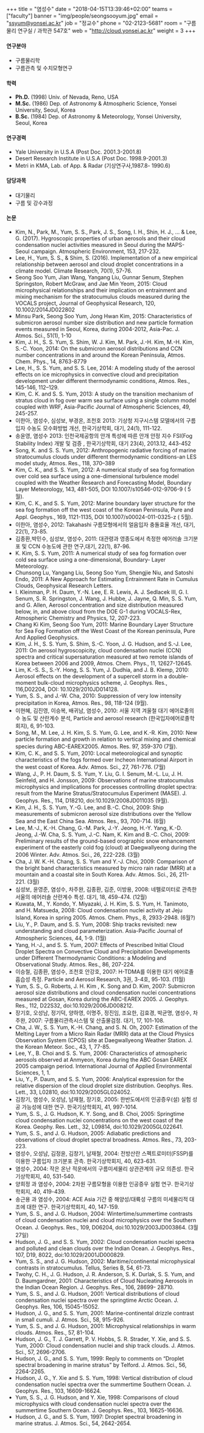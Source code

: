 +++
title = "염성수"
date = "2018-04-15T13:39:46+02:00"
teams = ["faculty"]
banner = "img/people/seongsooyum.jpg"
email = "ssyum@yonsei.ac.kr"
job = "정교수"
phone = "02-2123-5681"
room = "구름물리 연구실 / 과학관 547호"
web = "http://cloud.yonsei.ac.kr"
weight = 3
+++

#### 연구분야
+ 구름물리학
+ 구름관측 및 수치모형연구

#### 학력
+ **Ph.D.** (1998) Univ. of Nevada, Reno, USA
+ **M.Sc.** (1986) Dep. of Astronomy & Atmospheric Science, Yonsei University, Seoul, Korea
+ **B.Sc.** (1984) Dep. of Astronomy & Meteorology, Yonsei University, Seoul, Korea

#### 연구경력
+ Yale University in U.S.A (Post Doc. 2001.3-2001.8)
+ Desert Research Institute in U.S.A (Post Doc. 1998.9-2001.3)
+ Metri in KMA, Lab. of App. & Radar (기상연구사,1987.8- 1990.6)

#### 담당과목
+ 대기물리
+ 구름 및 강수과정

#### 논문
+ Kim, N., Park, M., Yum, S. S., Park, J. S., Song, I. H., Shin, H. J., … & Lee, G. (2017). Hygroscopic properties of urban aerosols and their cloud condensation nuclei activities measured in Seoul during the MAPS-Seoul campaign. Atmospheric Environment, 153, 217-232.
+ Lee, H., Yum, S. S., & Shim, S. (2016). Implementation of a new empirical relationship between aerosol and cloud droplet concentrations in a climate model. Climate Research, 70(1), 57-76.
+ Seong Soo Yum, Jian Wang, Yangang Liu, Gunnar Senum, Stephen Springston, Robert McGraw, and Jae Min Yeom, 2015: Cloud microphysical relationships and their implication on entrainment and mixing mechanism for the stratocumulus clouds measured during the VOCALS project, Journal of Geophysical Research, 120,  10.1002/2014JD022802
+ Minsu Park, Seong Soo Yum, Jong Hwan Kim, 2015: Characteristics of submicron aerosol number size distribution and new particle formation events measured in Seoul, Korea, during 2004-2012, Asia-Pac. J. Atmos. Sci., 51(1), 1-10
+ Kim, J. H., S. S. Yum, S. Shim, W. J. Kim, M. Park, J.-H. Kim, M.-H. Kim, S.-C. Yoon, 2014: On the submicron aerosol distributions and CCN number concentrations in and around the Korean Peninsula, Atmos. Chem. Phys., 14, 8763-8779
+ Lee, H., S. S. Yum, and S. S. Lee, 2014: A modeling study of the aerosol effects on ice microphysics in convective cloud and precipitation development under different thermodynamic conditions, Atmos. Res., 145-146, 112–129.
+ Kim, C. K. and S. S. Yum, 2013: A study on the transition mechanism of stratus cloud in fog over warm sea surface using a single column model coupled with WRF, Asia-Pacific Journal of Atmospheric Sciences, 49,  245-257.
+ 이한아, 염성수, 심성보, 부경온, 조천호 2013: 기상청 지구시스템 모델에서의 구름입자 수농도 모수화방법 개선, 한국기상학회, 대기,  24(1), 111-122.
+ 송윤영, 염성수 2013: 인천국제공항의 안개 특성에 따른 안개 안정 지수 FSI(Fog Stability Index) 개발 및 검증 , 한국기상학회, 대기 23(4), 2013.12, 443-452
+ Song, K. and S. S. Yum, 2012: Anthropogenic radiative forcing of marine stratocumulus clouds under different thermodynamic conditions-an LES model study, Atmos. Res., 118, 370–389
+ Kim, C. K., and S. S. Yum, 2012: A numerical study of sea fog formation over cold sea surface using a one-dimensional turbulence model coupled with the Weather Research and Forecasting Model, Boundary Layer Meteorology, 143, 481-505, DOI 10.1007/s10546-012-9706-9 ( 5월).
+ Kim, C. K., and S. S. Yum, 2012: Marine boundary layer structure for the sea fog formation off the west coast of the Korean Peninsula, Pure and Appl. Geophys., 169, 1121-1135, DOI 10.1007/s00024-011-0325-z ( 5월).
+ 이한아, 염성수, 2012: Takahashi 구름모형에서의 얼음입자 충돌효율 개선, 대기, 22(1), 73-85.
+ 김종환,박민수, 심성보, 염성수, 2011: 대관령과 영종도에서 측정한 에어러솔 크기분포 및 CCN 수농도에 관한 연구,대기, 22(1), 87-96.
+ K. Kim, S. S. Yum, 2011: A numerical study of sea fog formation over cold sea surface using a one-dimensional, Boundary- Layer Meteorology.
+ Chunsong  Lu, Yangang Liu, Seong Soo Yum, Shengjie Niu, and Satoshi Endo, 2011: A New Approach for Estimating Entrainment Rate in Cumulus Clouds, Geophysical Research Letters.
+ I. Kleinman, P. H. Daum, Y.-N. Lee, E. R. Lewis, A. J. Sedlacek Ⅲ, G. I. Senum, S. R. Springston, J. Wang, J. Hubbe, J. Jayne, Q. Min, S. S. Yum, and G. Allen, Aerosol concentration and size distribution measured below, in, and above cloud from the DOE G-1 during VOCALS-Rex, Atmospheric Chemistry and Physics, 12, 207-223.
+ Chang  Ki  Kim, Seong Soo Yum, 2011: Marine Boundary Layer Structure for Sea Fog Formation off the West Coast  of the Korean peninsula, Pure And Applied Geophysics.
+ Kim, J. H., S. S. Yum, S. Shim, S.-C. Yoon, J. G. Hudson, and S.-J. Lee, 2011: On aerosol hygroscopicity, cloud condensation nuclei (CCN) spectra and critical supersaturation measured at two remote islands of Korea between 2006 and 2009, Atmos. Chem. Phys., 11, 12627-12645.
+ Lim, K.-S. S., S.-Y. Hong, S. S. Yum, J. Dudhia, and J. B. Klemp, 2010: Aerosol effects on the development of a supercell storm in a double-moment bulk-cloud microphysics scheme, J. Geophys. Res., 116,D02204, DOI: 10.1029/2010JD014128.
+ Yum, S. S., and J.-W. Cha, 2010: Suppression of very low intensity precipitation in Korea, Atmos. Res., 98, 118-124 (9월).
+ 이현혜, 김진영, 이승복, 배귀남, 염성수, 2010: 서울 지역 겨울철 대기 에어로졸의 수 농도 및 산란계수 분석, Particle and aerosol research (한국입자에어로졸학회지), 6, 91-103.
+ Song, M., M. Lee, J. H. Kim, S. S. Yum, G. Lee, and K.-R. Kim, 2010: New particle formation and growth in relation to vertical mixing and chemical species during ABC-EAREX2005. Atmos. Res. 97, 359-370 (7월).
+ Kim, C. K., and S. S. Yum, 2010: Local meteorological and synoptic characteristics of the fogs formed over Incheon International Airport in the west coast of Korea. Adv. Atmos. Sci., 27, 761-776. (7월)
+ Wang, J., P. H. Daum, S. S. Yum, Y. Liu, G. I. Senum, M.-L. Lu, J. H. Seinfeld, and H. Jonsson, 2009: Observations of marine stratocumulus microphysics and implications for processes controlling droplet spectra: result from the Marine Stratus/Stratocumulus Experiment (MASE). J. Geophys. Res., 114, D18210, doi:10.1029/2008JD011035 (9월).
+ Kim, J. H., S. S. Yum, Y.-G. Lee, and B.-C. Choi, 2009: Ship measurements of submicron aerosol size distributions over the Yellow Sea and the East China Sea. Atmos. Res., 93, 700-714. (6월)
+ Lee, M.-J., K.-H. Chang, G.-M. Park, J.-Y. Jeong, H.-Y. Yang, K.-D. Jeong, J.-W. Cha, S. S. Yum, J.-C. Nam, K. Kim and B.-C. Choi, 2009: Preliminary results of the ground-based orographic snow enhancement experiment of the easterly cold fog (cloud) at Daegwallyeong during the 2006 Winter. Adv. Atmos. Sci., 26, 222-228. (3월)
+ Cha, J. W. K.-H. Chang, S. S. Yum and Y.-J. Choi, 2009: Comparison of the bright band characteristics measured by micro rain radar (MRR) at a mountain and a coastal site in South Korea. Adv. Atmos. Sci., 26, 211-221. (3월)
+ 심성보, 윤영준, 염성수, 차주완, 김종환, 김준, 이방용, 2008: 네펠로미터로 관측한 서울의 에어러솔 산란계수 특성. 대기, 18, 459-474.  (12월)
+ Kuwata, M., Y. Kondo, Y. Miyazaki, J. H. Kim, S. S. Yum, H. Tanimoto, and H. Matsueda, 2008: Cloud condensation nuclei activity at Jeju Island, Korea in spring 2005. Atmos. Chem. Phys., 8, 2933-2948. (6월?)
+ Liu, Y., P. Daum, and S. S. Yum, 2008: Ship tracks revisited: new understanding and cloud parameterization. Asia-Pacific Journal of Atmospheric Sciences, 44, 1-9. (1월)
+ Yang, H.-J., and S. S. Yum, 2007: Effects of Prescribed Initial Cloud Droplet Spectra on Convective Cloud and Precipitation Developments under Different Thermodynamic Conditions: a Modeling and Observational Study. Atmos. Res., 86, 207-224.
+ 이승철, 김종환, 염성수, 조천호 안강호, 2007: H-TDMA를 이용한 대기 에어로졸 흡습성 측정. Particle and Aerosol Research, 3권, 3-4호, 95-103. (11월)
+ Yum, S. S., G. Roberts, J. H. Kim , K. Song and D. Kim, 2007: Submicron aerosol size distributions and cloud condensation nuclei concentrations measured at Gosan, Korea during the ABC-EAREX 2005. J. Geophys. Res., 112, D22S32, doi:10.1029/2006JD008212.
+ 장기호, 오성남, 정기덕, 양하영, 이명주, 정진임, 조요한, 김효경, 박균명, 염성수, 차주완, 2007: 구름물리관측시스템 및 산출물검정. 대기, 17, 101-108.
+ Cha, J. W., S. S. Yum, K.-H. Chang, and S. N. Oh, 2007: Estimation of the Melting Layer from a Micro Rain Radar (MRR) data at the Cloud Physics Observation System (CPOS) site at Daegwallyeong Weather Station. J. the Korean Meteor. Soc., 43, 1, 77-85.
+ Lee, Y., B. Choi and S. S. Yum, 2006: Characteristics of atmospheric aerosols observed at Anmyeon, Korea during the ABC Gosan EAREX 2005 campaign period. International Journal of Applied Environmental Sciences, 1, 1.
+ Liu, Y., P. Daum, and S. S. Yum, 2006: Analytical expression for the relative dispersion of the cloud droplet size distribution. Geophys. Res. Lett., 33, L02810, doi:10.1029/2005GL024052.
+ 김창기, 염성수, 오성남, 남재철, 장기호, 2005: 한반도에서의 인공증우(설) 실험 성공 가능성에 대한 연구. 한국기상학회지, 41, 997-1014.
+ Yum, S. S., J. G. Hudson, K. Y. Song, and B. Choi, 2005: Springtime cloud condensation nuclei concentrations on the west coast of the Korea. Geophy. Res. Lett., 32, L09814, doi:10.1029/2005GL022641.
+ Yum, S. S., and J. G. Hudson, 2005: Adiabatic predictions and observations of cloud droplet spectral broadness. Atmos. Res., 73, 203-223.
+ 염성수, 오성남, 김정윤, 김창기, 남재철, 2004: 전방산란 스펙트로미터(FSSP)를 이용한 구름입자 크기분포 관측. 한국기상학회지, 40, 623-631.
+ 염성수, 2004: 작은 온난 적운에서의 구름미세물리 상관관계의 규모 의존성. 한국기상학회지, 40, 531-540.
+ 양희정 과 염성수, 2004: 2차원 구름모형을 이용한 인공증우 실험 연구. 한국기상학회지, 40, 419-439.
+ 송근용 과 염성수, 2004: ACE Asia 기간 중 해양성/대륙성 구름의 미세물리적 대조에 대한 연구. 한국기상학회지, 40, 147-159.
+ Yum, S. S., and J. G. Hudson, 2004: Wintertime/summertime contrasts of cloud condensation nuclei and cloud microphysics over the Southern Ocean. J. Geophys. Res., 109, D06204, doi:10.1029/2003JD003864. (3월 27일)
+ Hudson, J. G., and S. S. Yum, 2002: Cloud condensation nuclei spectra and polluted and clean clouds over the Indian Ocean. J. Geophys. Res., 107, D19, 8022, doi:10.1029/2001JD000829.
+ Yum, S. S., and J. G. Hudson, 2002: Maritime/continental microphysical contrasts in stratocumulus. Tellus, Series B, 54, 61-73.
+ Twohy, C. H., J. G. Hudson, J. R. Anderson, S. K. Durlak, S. S. Yum, and D. Baumgardner, 2001: Characteristics of Cloud Nucleating Aerosols in the Indian Ocean Region. J. Geophys. Res., 106,   28699- 28710.
+ Yum, S. S., and J. G. Hudson, 2001: Vertical distributions of cloud condensation nuclei spectra over the springtime Arctic Ocean. J. Geophys. Res, 106, 15045-15052.
+ Hudson, J. G., and S. S. Yum, 2001: Marine-continental drizzle contrast in small cumuli. J. Atmos. Sci., 58, 915-926.
+ Yum, S. S., and J. G. Hudson, 2001: Microphysical relationships in warm clouds. Atmos. Res., 57, 81-104.
+ Hudson, J. G., T. J. Garrett, P. V. Hobbs, S. R. Strader, Y. Xie, and S. S. Yum, 2000: Cloud condensation nuclei and ship track clouds. J. Atmos. Sci., 57, 2696-2706.
+ Hudson, J. G., and S. S. Yum, 1999: Reply to comments on “Droplet spectral broadening in marine stratus” by Telford. J. Atmos. Sci., 56, 2264-2265.
+ Hudson, J. G., Y. Xie and S. S. Yum, 1998: Vertical distribution of cloud condensation nuclei spectra over the summertime Southern Ocean. J. Geophys. Res., 103, 16609-16624.
+ Yum, S. S., J. G. Hudson, and Y. Xie, 1998: Comparisons of cloud microphysics with cloud condensation nuclei spectra over the summertime Southern Ocean. J. Geophys. Res., 103, 16625-16636.
+ Hudson, J. G., and S. S. Yum, 1997: Droplet spectral broadening in marine stratus. J. Atmos. Sci., 54, 2642-2654.
